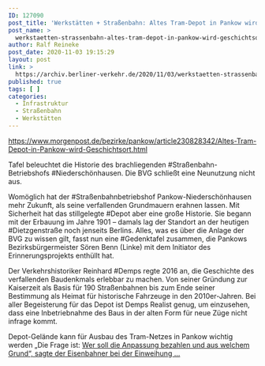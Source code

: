 ```yaml
---
ID: 127090
post_title: 'Werkstätten + Straßenbahn: Altes Tram-Depot in Pankow wird Geschichtsort, aus Berliner Morgenpost'
post_name: >
  werkstaetten-strassenbahn-altes-tram-depot-in-pankow-wird-geschichtsort-aus-berliner-morgenpost
author: Ralf Reineke
post_date: 2020-11-03 19:15:29
layout: post
link: >
  https://archiv.berliner-verkehr.de/2020/11/03/werkstaetten-strassenbahn-altes-tram-depot-in-pankow-wird-geschichtsort-aus-berliner-morgenpost/
published: true
tags: [ ]
categories:
  - Infrastruktur
  - Straßenbahn
  - Werkstätten
---
```

https://www.morgenpost.de/bezirke/pankow/article230828342/Altes-Tram-Depot-in-Pankow-wird-Geschichtsort.html

Tafel beleuchtet die Historie des brachliegenden #Straßenbahn-Betriebshofs #Niederschönhausen. Die BVG schließt eine Neunutzung nicht aus.

Womöglich hat der #Straßenbahnbetriebshof Pankow-Niederschönhausen mehr Zukunft, als seine verfallenden Grundmauern erahnen lassen. Mit Sicherheit hat das stillgelegte #Depot aber eine große Historie. Sie begann mit der Erbauung im Jahre 1901 – damals lag der Standort an der heutigen #Dietzgenstraße noch jenseits Berlins. Alles, was es über die Anlage der BVG zu wissen gilt, fasst nun eine #Gedenktafel zusammen, die Pankows Bezirksbürgermeister Sören Benn (Linke) mit dem Initiator des Erinnerungsprojekts enthüllt hat.

Der Verkehrshistoriker Reinhard #Demps regte 2016 an, die Geschichte des verfallenden Baudenkmals erlebbar zu machen. Von seiner Gründung zur Kaiserzeit als Basis für 190 Straßenbahnen bis zum Ende seiner Bestimmung als Heimat für historische Fahrzeuge in den 2010er-Jahren. Bei aller Begeisterung für das Depot ist Demps Realist genug, um einzusehen, dass eine Inbetriebnahme des Baus in der alten Form für neue Züge nicht infrage kommt.

Depot-Gelände kann für Ausbau des Tram-Netzes in Pankow wichtig werden
„Die Frage ist: <a href="https://www.morgenpost.de/bezirke/pankow/article230828342/Altes-Tram-Depot-in-Pankow-wird-Geschichtsort.html">Wer soll die Anpassung bezahlen und aus welchem Grund“, sagte der Eisenbahner bei der Einweihung ...</a>